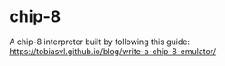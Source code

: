 # chip-8

A chip-8 interpreter built by following this guide: https://tobiasvl.github.io/blog/write-a-chip-8-emulator/
